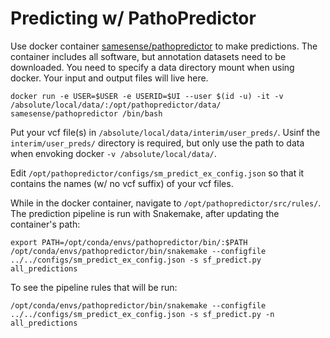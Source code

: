 Predicting w/ PathoPredictor
==============================

Use docker container [samesense/pathopredictor](https://hub.docker.com/r/samesense/pathopredictor/) to make predictions. The container includes all software, but annotation datasets need to be downloaded. You need to specify a data directory mount when using docker. Your input and output files will live here.

```
docker run -e USER=$USER -e USERID=$UI --user $(id -u) -it -v /absolute/local/data/:/opt/pathopredictor/data/ samesense/pathopredictor /bin/bash
```

Put your vcf file(s) in `/absolute/local/data/interim/user_preds/`. Usinf the `interim/user_preds/` directory is required, but only use the path to data when envoking docker `-v /absolute/local/data/`.

Edit `/opt/pathopredictor/configs/sm_predict_ex_config.json` so that it contains the names (w/ no vcf suffix) of your vcf files.

While in the docker container, navigate to `/opt/pathopredictor/src/rules/`. The prediction pipeline is run with Snakemake, after updating the container's path:

```
export PATH=/opt/conda/envs/pathopredictor/bin/:$PATH
/opt/conda/envs/pathopredictor/bin/snakemake --configfile ../../configs/sm_predict_ex_config.json -s sf_predict.py all_predictions
```

To see the pipeline rules that will be run:

```
/opt/conda/envs/pathopredictor/bin/snakemake --configfile ../../configs/sm_predict_ex_config.json -s sf_predict.py -n all_predictions
```
